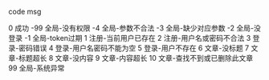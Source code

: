 code                        msg

0                           成功
-99                         全局-没有权限
-4                          全局-参数不合法
-3                          全局-缺少对应参数
-2                          全局-没登录
-1                          全局-token过期
1                           注册-当前用户已存在
2                           注册-用户名或密码不合法
3                           登录-密码错误
4                           登录-用户名密码不能为空
5                           登录-用户不存在
6                           文章-没标题
7                           文章-标题超长
8                           文章-没内容
9                           文章-内容超长
10                          文章-查找不到或已删除此文章
99                          全局-系统异常